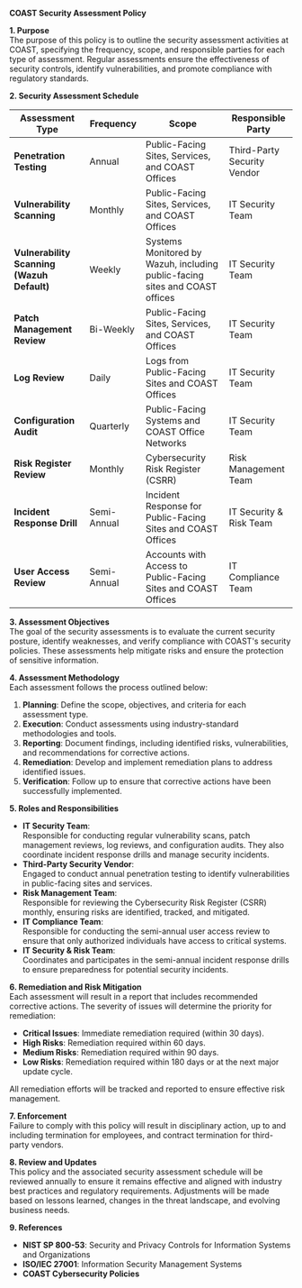 **COAST Security Assessment Policy**

**1\. Purpose**  
The purpose of this policy is to outline the security assessment activities at COAST, specifying the frequency, scope, and responsible parties for each type of assessment. Regular assessments ensure the effectiveness of security controls, identify vulnerabilities, and promote compliance with regulatory standards.

**2\. Security Assessment Schedule**

| **Assessment Type** | **Frequency** | **Scope** | **Responsible Party** |
| --- | --- | --- | --- |
| **Penetration Testing** | Annual | Public-Facing Sites, Services, and COAST Offices | Third-Party Security Vendor |
| **Vulnerability Scanning** | Monthly | Public-Facing Sites, Services, and COAST Offices | IT Security Team |
| **Vulnerability Scanning (Wazuh Default)** | Weekly | Systems Monitored by Wazuh, including public-facing sites and COAST offices | IT Security Team |
| **Patch Management Review** | Bi-Weekly | Public-Facing Sites, Services, and COAST Offices | IT Security Team |
| **Log Review** | Daily | Logs from Public-Facing Sites and COAST Offices | IT Security Team |
| **Configuration Audit** | Quarterly | Public-Facing Systems and COAST Office Networks | IT Security Team |
| **Risk Register Review** | Monthly | Cybersecurity Risk Register (CSRR) | Risk Management Team |
| **Incident Response Drill** | Semi-Annual | Incident Response for Public-Facing Sites and COAST Offices | IT Security & Risk Team |
| **User Access Review** | Semi-Annual | Accounts with Access to Public-Facing Sites and COAST Offices | IT Compliance Team |

**3\. Assessment Objectives**  
The goal of the security assessments is to evaluate the current security posture, identify weaknesses, and verify compliance with COAST's security policies. These assessments help mitigate risks and ensure the protection of sensitive information.

**4\. Assessment Methodology**  
Each assessment follows the process outlined below:

1. **Planning**: Define the scope, objectives, and criteria for each assessment type.
2. **Execution**: Conduct assessments using industry-standard methodologies and tools.
3. **Reporting**: Document findings, including identified risks, vulnerabilities, and recommendations for corrective actions.
4. **Remediation**: Develop and implement remediation plans to address identified issues.
5. **Verification**: Follow up to ensure that corrective actions have been successfully implemented.

**5\. Roles and Responsibilities**

- **IT Security Team**:  
    Responsible for conducting regular vulnerability scans, patch management reviews, log reviews, and configuration audits. They also coordinate incident response drills and manage security incidents.
- **Third-Party Security Vendor**:  
    Engaged to conduct annual penetration testing to identify vulnerabilities in public-facing sites and services.
- **Risk Management Team**:  
    Responsible for reviewing the Cybersecurity Risk Register (CSRR) monthly, ensuring risks are identified, tracked, and mitigated.
- **IT Compliance Team**:  
    Responsible for conducting the semi-annual user access review to ensure that only authorized individuals have access to critical systems.
- **IT Security & Risk Team**:  
    Coordinates and participates in the semi-annual incident response drills to ensure preparedness for potential security incidents.

**6\. Remediation and Risk Mitigation**  
Each assessment will result in a report that includes recommended corrective actions. The severity of issues will determine the priority for remediation:

- **Critical Issues**: Immediate remediation required (within 30 days).
- **High Risks**: Remediation required within 60 days.
- **Medium Risks**: Remediation required within 90 days.
- **Low Risks**: Remediation required within 180 days or at the next major update cycle.

All remediation efforts will be tracked and reported to ensure effective risk management.

**7\. Enforcement**  
Failure to comply with this policy will result in disciplinary action, up to and including termination for employees, and contract termination for third-party vendors.

**8\. Review and Updates**  
This policy and the associated security assessment schedule will be reviewed annually to ensure it remains effective and aligned with industry best practices and regulatory requirements. Adjustments will be made based on lessons learned, changes in the threat landscape, and evolving business needs.

**9\. References**

- **NIST SP 800-53**: Security and Privacy Controls for Information Systems and Organizations
- **ISO/IEC 27001**: Information Security Management Systems
- **COAST Cybersecurity Policies**
